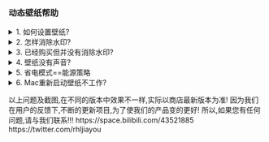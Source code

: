 ### 动态壁纸帮助

<details>
  <summary>1. 如何设置壁纸?</summary>
  
  <p>打开主页,挑选您喜欢的壁纸,点击壁纸,右侧边栏点下载,等壁纸下载完成,设置为壁纸. </p>
  
  <p><img src="/iwallpaper/help/1.png" alt="" /></p>
 
</details>

<details>
  <summary>2. 怎样消除水印?</summary>
  
  <p>消除水印需要购买,主页右侧边栏,如果您还没有购买请点消除水印,如果已经购买可恢复购买,购买后水印会消失! </p>
 
 <p> <img src="/iwallpaper/help/2.png" alt="" /></p>
 
</details>

<details>
  <summary>3. 已经购买但并没有消除水印?</summary>
  
  <p>购买没有反映,或者购买成功水印没有消除,通常是网络的问题无法链接到苹果的服务器,您可以通过多次尝试购买(请完全放心,无论多少次购买,只会扣费一次),只要付费成功,之后都可以用恢复功能.</p>
  
</details>

<details>
  <summary>4. 壁纸没有声音?</summary>
  
  <p>有些壁纸是有声音的,可在菜单栏里设置音量! </p>
 
  <p> <img src="/iwallpaper/help/3.png" alt="" /></p>
  
</details>

<details>
  <summary>5. 省电模式==能源策略</summary>
  
  <p>1.0.4之前的老版本(包括1.0.4)默认开启,1.0.5(包括1.0.5)默认不开启.</p>   
  <p>开启后: 会在屏幕大部分被遮挡的情况下暂停,如果是MacBook,还有低电量节能,默认是低于5%暂停,可修改! </p>   
 
  <p> <img src="/iwallpaper/help/4.png" alt="" /></p>
  
  <p> <img src="/iwallpaper/help/4-1.png" alt="" /></p>
  
</details>

<details>
  <summary>6. Mac重新启动壁纸不工作?</summary>
  
  <p>桌面动态效果需要此软件绘制,如果要Mac重新启动壁纸工作,请在菜单中勾选'开机启动动态壁纸效果'.</p>
 
  <p> <img src="/iwallpaper/help/5.png" alt="" /></p>
 
</details>

<p>
以上问题及截图,在不同的版本中效果不一样,实际以商店最新版本为准!   
因为我们在用户的反馈下,不断的更新项目,为了使我们的产品变的更好!   
所以,如果您有任何问题,请与我们联系!!!   
https://space.bilibili.com/43521885
https://twitter.com/rhljiayou
</p>
